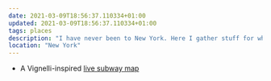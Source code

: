 ```yaml
---
date: 2021-03-09T18:56:37.110334+01:00
updated: 2021-03-09T18:56:37.110334+01:00
tags: places
description: "I have never been to New York. Here I gather stuff for when I will"
location: "New York"
---
```

- A Vignelli-inspired [live subway map](https://map.mta.info "MTA Live Subway Map")